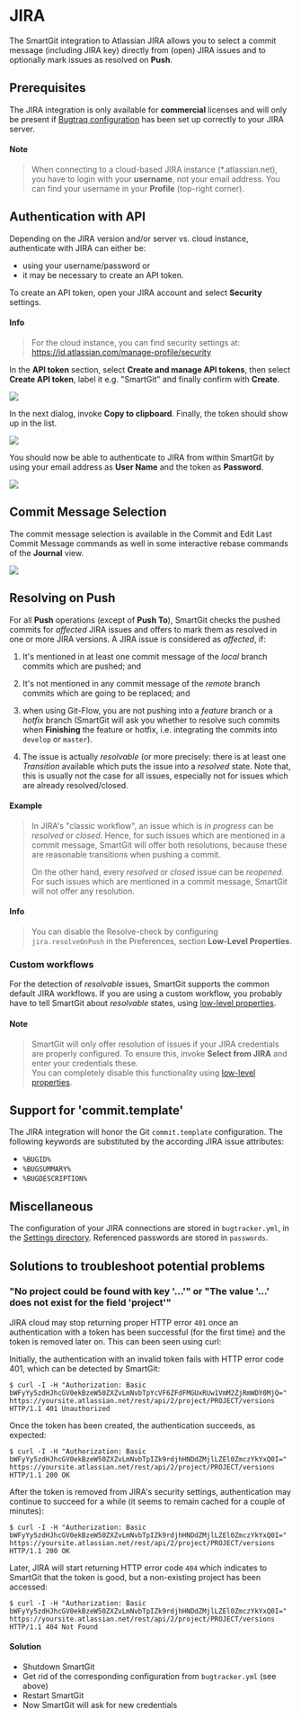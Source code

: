 # JIRA

The SmartGit integration to Atlassian JIRA allows you to select a commit message (including JIRA key) directly from (open) JIRA issues and to optionally mark issues as resolved on **Push**.

## Prerequisites

The JIRA integration is only available for **commercial** licenses and will only be present if [Bugtraq configuration](../Integrations/Bugtraq-links-to-issue-trackers.md) has been set up correctly to your JIRA server.

#### Note

> When connecting to a cloud-based JIRA instance (\*.atlassian.net), you
> have to login with your **username**, not your email address. You can
> find your username in your **Profile** (top-right corner).

## Authentication with API

Depending on the JIRA version and/or server vs. cloud instance, authenticate with JIRA can either be:

- using your username/password or
- it may be necessary to create an API token.

To create an API token, open your JIRA account and select **Security** settings.

#### Info

> For the cloud instance, you can find security settings at:
> <https://id.atlassian.com/manage-profile/security>

In the **API token** section, select **Create and manage API tokens**, then select **Create API token**, label it e.g. "SmartGit" and finally confirm with **Create**.

![](../attachments/53215463/53215465.png)

In the next dialog, invoke **Copy to clipboard**. Finally, the token should show up in the list.

![](../attachments/53215463/53215466.png)

You should now be able to authenticate to JIRA from within SmartGit by using your email address as **User Name** and the token as **Password**.

![](../attachments/53215463/53215464.png)

## Commit Message Selection

The commit message selection is available in the Commit and Edit Last Commit Message commands as well in some interactive rebase commands of the **Journal** view.

![](../attachments/53215463/53215467.png)

## Resolving on Push

For all **Push** operations (except of **Push To**), SmartGit checks the pushed commits for *affected* JIRA issues and offers to mark them as resolved in one or more JIRA versions. A JIRA issue is considered as *affected*, if:

1. It's mentioned in at least one commit message of the *local* branch commits which are pushed; and

2. It's not mentioned in any commit message of the *remote* branch commits which are going to be replaced; and

3. when using Git-Flow, you are not pushing into a *feature* branch or a *hotfix* branch (SmartGit will ask you whether to resolve such commits when **Finishing** the feature or hotfix, i.e. integrating the commits into `develop` or `master`).

4. The issue is actually *resolvable* (or more precisely: there is at least one *Transition* available which puts the issue into a
   *resolved* state. Note that, this is usually not the case for all issues, especially not for issues which are already resolved/closed.

#### Example

> In JIRA's "classic workflow", an issue which is *in progress* can be
> *resolved* or *closed*. Hence, for such issues which are mentioned in a
> commit message, SmartGit will offer both resolutions, because these are
> reasonable transitions when pushing a commit.
>
> On the other hand, every *resolved* or *closed* issue can be *reopened*.
> For such issues which are mentioned in a commit message, SmartGit will
> not offer any resolution.

#### Info

> You can disable the Resolve-check by configuring `jira.resolveOnPush` in the Preferences, section **Low-Level Properties**.

### Custom workflows

For the detection of *resolvable* issues, SmartGit supports the common default JIRA workflows. If you are using a custom workflow, you probably have to tell SmartGit about *resolvable* states, using [low-level properties](../GUI/AdvancedSettings/System-Properties.md).

#### Note

> SmartGit will only offer resolution of issues if your JIRA credentials
> are properly configured. To ensure this, invoke **Select from JIRA** and
> enter your credentials these.  
> You can completely disable this functionality using [low-level properties](../GUI/AdvancedSettings/System-Properties.md).

## Support for 'commit.template'

The JIRA integration will honor the Git `commit.template` configuration. The following keywords are substituted by the according JIRA issue attributes:

- `%BUGID%`
- `%BUGSUMMARY%`
- `%BUGDESCRIPTION%`

## Miscellaneous

The configuration of your JIRA connections are stored in `bugtracker.yml`, in the [Settings directory](../Installation/Installation-and-Files.md). Referenced passwords are stored in `passwords`.

## Solutions to troubleshoot potential problems

### "No project could be found with key '...'" or "The value '...' does not exist for the field 'project'"

JIRA cloud may stop returning proper HTTP error `401` once an authentication with a token has been successful (for the first time) and the token is removed later on. This can been seen using curl:

Initially, the authentication with an invalid token fails with HTTP error code 401, which can be detected by SmartGit:

```
$ curl -I -H "Authorization: Basic bWFyYy5zdHJhcGV0ekBzeW50ZXZvLmNvbTpYcVF6ZFdFMGUxRUw1VmM2ZjRmWDY0MjQ=" https://yoursite.atlassian.net/rest/api/2/project/PROJECT/versions
HTTP/1.1 401 Unauthorized
```

Once the token has been created, the authentication succeeds, as expected:

```
$ curl -I -H "Authorization: Basic bWFyYy5zdHJhcGV0ekBzeW50ZXZvLmNvbTpIZk9rdjhHNDdZMjlLZEl0ZmczYkYxQ0I=" https://yoursite.atlassian.net/rest/api/2/project/PROJECT/versions
HTTP/1.1 200 OK
```

After the token is removed from JIRA's security settings, authentication may continue to succeed for a while (it seems to remain cached for a couple of minutes):

```
$ curl -I -H "Authorization: Basic bWFyYy5zdHJhcGV0ekBzeW50ZXZvLmNvbTpIZk9rdjhHNDdZMjlLZEl0ZmczYkYxQ0I=" https://yoursite.atlassian.net/rest/api/2/project/PROJECT/versions
HTTP/1.1 200 OK
```

Later, JIRA will start returning HTTP error code `404` which indicates to SmartGit that the token is good, but a non-existing project has been accessed:

```
$ curl -I -H "Authorization: Basic bWFyYy5zdHJhcGV0ekBzeW50ZXZvLmNvbTpIZk9rdjhHNDdZMjlLZEl0ZmczYkYxQ0I=" https://yoursite.atlassian.net/rest/api/2/project/PROJECT/versions
HTTP/1.1 404 Not Found
``` 

#### Solution

* Shutdown SmartGit
* Get rid of the corresponding configuration from `bugtracker.yml` (see above)
* Restart SmartGit
* Now SmartGit will ask for new credentials
